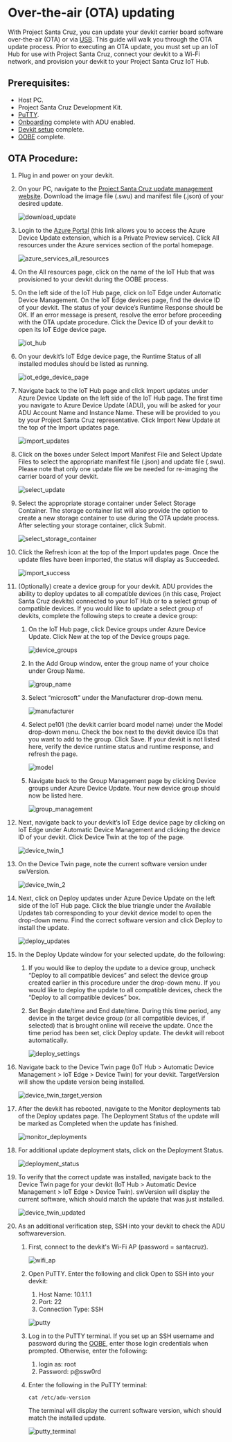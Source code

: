 <!---
title: Over-the-air (OTA) updating                     # the article title to show on the browser tab
description: Walks a user through the over-the-air (OTA) updating process for Project Santa Cruz Private Preview (July 2020). 
author: elqu20      # the author's GitHub ID - will be auto-populated if set in settings.json
ms.author: v-elqu     # the author's Microsoft alias (if applicable) - will be auto-populated if set in settings.json
ms.date: {@date}           # the date - will be auto-populated when template is first applied
ms.topic: reference  # the type of article
--->
# Over-the-air (OTA) updating

With Project Santa Cruz, you can update your devkit carrier board software over-the-air (OTA) or via [USB](https://github.com/microsoft/Project-Santa-Cruz-Private-Preview/blob/main/user-guides/updating/usb_updating.md). This guide will walk you through the OTA update process. Prior to executing an OTA update, you must set up an IoT Hub for use with Project Santa Cruz, connect your devkit to a Wi-Fi network, and provision your devkit to your Project Santa Cruz IoT Hub.

## Prerequisites: 

-	Host PC.
-	Project Santa Cruz Development Kit.
-   [PuTTY](https://www.chiark.greenend.org.uk/~sgtatham/putty/latest.html). 
-	[Onboarding](https://github.com/microsoft/Project-Santa-Cruz-Private-Preview/blob/main/user-guides/getting_started/azure-subscription-onboarding.md) complete with ADU enabled. 
-	[Devkit setup](https://github.com/microsoft/Project-Santa-Cruz-Private-Preview/blob/main/user-guides/getting_started/devkit-unboxing-setup.md) complete.
-	[OOBE](https://github.com/microsoft/Project-Santa-Cruz-Private-Preview/blob/main/user-guides/getting_started/oobe.md) complete.

## OTA Procedure:

1. Plug in and power on your devkit.

1. On your PC, navigate to the [Project Santa Cruz update management website](https://app-dev-sc.azurewebsites.net/Download). Download the image file (.swu) and manifest file (.json) of your desired update. 

    ![download_update](https://github.com/microsoft/Project-Santa-Cruz-Private-Preview/blob/main/user-guides/updating/images/ota_download_update.png)

1. Login to the [Azure Portal](https://ms.portal.azure.com/?feature.canmodifystamps=true&Microsoft_Azure_Iothub=aduprod#home) (this link allows you to access the Azure Device Update extension, which is a Private Preview service). Click All resources under the Azure services section of the portal homepage. 

    ![azure_services_all_resources](https://github.com/microsoft/Project-Santa-Cruz-Private-Preview/blob/main/user-guides/updating/images/firmware_azure_services_all_resources.png)

1. On the All resources page, click on the name of the IoT Hub that was provisioned to your devkit during the OOBE process. 

1. On the left side of the IoT Hub page, click on IoT Edge under Automatic Device Management. On the IoT Edge devices page, find the device ID of your devkit. The status of your device’s Runtime Response should be OK. If an error message is present, resolve the error before proceeding with the OTA update procedure. Click the Device ID of your devkit to open its IoT Edge device page. 

    ![iot_hub](https://github.com/microsoft/Project-Santa-Cruz-Private-Preview/blob/main/user-guides/updating/images/firmware_iot_hub.png)

1. On your devkit’s IoT Edge device page, the Runtime Status of all installed modules should be listed as running. 

    ![iot_edge_device_page](https://github.com/microsoft/Project-Santa-Cruz-Private-Preview/blob/main/user-guides/updating/images/ota_iot_edge_device_page.png)

1. Navigate back to the IoT Hub page and click Import updates under Azure Device Update on the left side of the IoT Hub page. The first time you navigate to Azure Device Update (ADU), you will be asked for your ADU Account Name and Instance Name. These will be provided to you by your Project Santa Cruz representative. Click Import New Update at the top of the Import updates page. 

    ![import_updates](https://github.com/microsoft/Project-Santa-Cruz-Private-Preview/blob/main/user-guides/updating/images/ota_import_updates.png)

1. Click on the boxes under Select Import Manifest File and Select Update Files to select the appropriate manifest file (.json) and update file (.swu). Please note that only one update file we be needed for re-imaging the carrier board of your devkit. 

    ![select_update](https://github.com/microsoft/Project-Santa-Cruz-Private-Preview/blob/main/user-guides/updating/images/ota_select_update.png)

1. Select the appropriate storage container under Select Storage Container. The storage container list will also provide the option to create a new storage container to use during the OTA update process. After selecting your storage container, click Submit.

    ![select_storage_container](https://github.com/microsoft/Project-Santa-Cruz-Private-Preview/blob/main/user-guides/updating/images/ota_select_storage_container.png)

1. Click the Refresh icon at the top of the Import updates page. Once the update files have been imported, the status will display as Succeeded. 

    ![import_success](https://github.com/microsoft/Project-Santa-Cruz-Private-Preview/blob/main/user-guides/updating/images/ota_import_success.png)

1. (Optionally) create a device group for your devkit. ADU provides the ability to deploy updates to all compatible devices (in this case, Project Santa Cruz devkits) connected to your IoT Hub or to a select group of compatible devices. If you would like to update a select group of devkits, complete the following steps to create a device group:

    1. On the IoT Hub page, click Device groups under Azure Device Update. Click New at the top of the Device groups page. 

        ![device_groups](https://github.com/microsoft/Project-Santa-Cruz-Private-Preview/blob/main/user-guides/updating/images/ota_device_groups.png)

    1. In the Add Group window, enter the group name of your choice under Group Name. 

        ![group_name](https://github.com/microsoft/Project-Santa-Cruz-Private-Preview/blob/main/user-guides/updating/images/ota_group_name.png)

    1. Select “microsoft” under the Manufacturer drop-down menu. 

        ![manufacturer](https://github.com/microsoft/Project-Santa-Cruz-Private-Preview/blob/main/user-guides/updating/images/ota_manufacturer.png)

    1. Select pe101 (the devkit carrier board model name) under the Model drop-down menu. Check the box next to the devkit device IDs that you want to add to the group. Click Save.  If your devkit is not listed here, verify the device runtime status and runtime response, and refresh the page. 

        ![model](https://github.com/microsoft/Project-Santa-Cruz-Private-Preview/blob/main/user-guides/updating/images/ota_model.png)

    1. Navigate back to the Group Management page by clicking Device groups under Azure Device Update. Your new device group should now be listed here. 

        ![group_management](https://github.com/microsoft/Project-Santa-Cruz-Private-Preview/blob/main/user-guides/updating/images/ota_group_management.png)

1. Next, navigate back to your devkit’s IoT Edge device page by clicking on IoT Edge under Automatic Device Management and clicking the device ID of your devkit. Click Device Twin at the top of the page.  

    ![device_twin_1](https://github.com/microsoft/Project-Santa-Cruz-Private-Preview/blob/main/user-guides/updating/images/ota_device_twin_1.png)

1. On the Device Twin page, note the current software version under swVersion. 

    ![device_twin_2](https://github.com/microsoft/Project-Santa-Cruz-Private-Preview/blob/main/user-guides/updating/images/ota_device_twin_2.png)

1. Next, click on Deploy updates under Azure Device Update on the left side of the IoT Hub page. Click the blue triangle under the Available Updates tab corresponding to your devkit device model to open the drop-down menu. Find the correct software version and click Deploy to install the update. 

    ![deploy_updates](https://github.com/microsoft/Project-Santa-Cruz-Private-Preview/blob/main/user-guides/updating/images/ota_deploy_updates.png)

1. In the Deploy Update window for your selected update, do the following: 

    1. If you would like to deploy the update to a device group, uncheck “Deploy to all compatible devices” and select the device group created earlier in this procedure under the drop-down menu. If you would like to deploy the update to all compatible devices, check the “Deploy to all compatible devices” box. 

    1. Set Begin date/time and End date/time. During this time period, any device in the target device group (or all compatible devices, if selected) that is brought online will receive the update. Once the time period has been set, click Deploy update. The devkit will reboot automatically.

        ![deploy_settings](https://github.com/microsoft/Project-Santa-Cruz-Private-Preview/blob/main/user-guides/updating/images/ota_deploy_settings.png)

1. Navigate back to the Device Twin page (IoT Hub > Automatic Device Management > IoT Edge > Device Twin) for your devkit. TargetVersion will show the update version being installed.

    ![device_twin_target_version](https://github.com/microsoft/Project-Santa-Cruz-Private-Preview/blob/main/user-guides/updating/images/ota_device_twin_target_version.png)    

1. After the devkit has rebooted, navigate to the Monitor deployments tab of the Deploy updates page. The Deployment Status of the update will be marked as Completed when the update has finished. 

    ![monitor_deployments](https://github.com/microsoft/Project-Santa-Cruz-Private-Preview/blob/main/user-guides/updating/images/ota_monitor_deployments.png)

1. For additional update deployment stats, click on the Deployment Status. 

    ![deployment_status](https://github.com/microsoft/Project-Santa-Cruz-Private-Preview/blob/main/user-guides/updating/images/ota_deployment_status.png)

1. To verify that the correct update was installed, navigate back to the Device Twin page for your devkit (IoT Hub > Automatic Device Management > IoT Edge > Device Twin). swVersion will display the current software, which should match the update that was just installed. 

    ![device_twin_updated](https://github.com/microsoft/Project-Santa-Cruz-Private-Preview/blob/main/user-guides/updating/images/ota_device_twin_updated.png)

1. As an additional verification step, SSH into your devkit to check the ADU softwareversion.

    1. First, connect to the devkit's Wi-Fi AP (password = santacruz). 
    
        ![wifi_ap](https://github.com/microsoft/Project-Santa-Cruz-Private-Preview/blob/main/user-guides/updating/images/ota_wifi_ap.png)  

    1. Open PuTTY. Enter the following and click Open to SSH into your devkit: 

        1. Host Name: 10.1.1.1 
        1. Port: 22 
        1. Connection Type: SSH 
    
        ![putty](https://github.com/microsoft/Project-Santa-Cruz-Private-Preview/blob/main/user-guides/updating/images/ota_putty.png)  

    1. Log in to the PuTTY terminal. If you set up an SSH username and password during the [OOBE]( https://github.com/microsoft/Project-Santa-Cruz-Private-Preview/blob/main/user-guides/getting_started/oobe.md), enter those login credentials when prompted. Otherwise, enter the following:  

        1. login as: root 
        1. Password: p@ssw0rd 
        
    1. Enter the following in the PuTTY terminal: 
    
        ```console
        cat /etc/adu-version
        ```

        The terminal will display the current software version, which should match the installed update.

        ![putty_terminal](https://github.com/microsoft/Project-Santa-Cruz-Private-Preview/blob/main/user-guides/updating/images/ota_putty_terminal.png) 